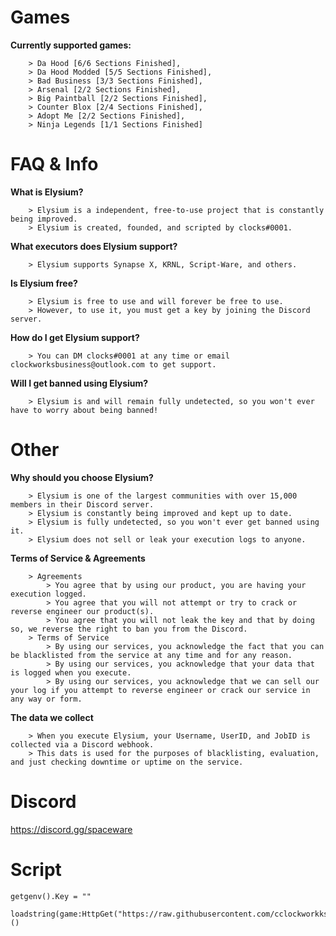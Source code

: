 # Games
**Currently supported games:** 
```
    > Da Hood [6/6 Sections Finished], 
    > Da Hood Modded [5/5 Sections Finished], 
    > Bad Business [3/3 Sections Finished], 
    > Arsenal [2/2 Sections Finished], 
    > Big Paintball [2/2 Sections Finished], 
    > Counter Blox [2/4 Sections Finished], 
    > Adopt Me [2/2 Sections Finished], 
    > Ninja Legends [1/1 Sections Finished]
```
# FAQ & Info
**What is Elysium?** 
```
    > Elysium is a independent, free-to-use project that is constantly being improved. 
    > Elysium is created, founded, and scripted by clocks#0001. 
```
**What executors does Elysium support?** 
```
    > Elysium supports Synapse X, KRNL, Script-Ware, and others. 
```
**Is Elysium free?** 
```
    > Elysium is free to use and will forever be free to use. 
    > However, to use it, you must get a key by joining the Discord server.
```
**How do I get Elysium support?** 
```
    > You can DM clocks#0001 at any time or email clockworksbusiness@outlook.com to get support.
```
**Will I get banned using Elysium?**
```
    > Elysium is and will remain fully undetected, so you won't ever have to worry about being banned!
```
# Other
**Why should you choose Elysium?** 
```
    > Elysium is one of the largest communities with over 15,000 members in their Discord server. 
    > Elysium is constantly being improved and kept up to date. 
    > Elysium is fully undetected, so you won't ever get banned using it.
    > Elysium does not sell or leak your execution logs to anyone.
```
**Terms of Service & Agreements**
```
    > Agreements
        > You agree that by using our product, you are having your execution logged.
        > You agree that you will not attempt or try to crack or reverse engineer our product(s).
        > You agree that you will not leak the key and that by doing so, we reverse the right to ban you from the Discord.
    > Terms of Service
        > By using our services, you acknowledge the fact that you can be blacklisted from the service at any time and for any reason.
        > By using our services, you acknowledge that your data that is logged when you execute.
        > By using our services, you acknowledge that we can sell our your log if you attempt to reverse engineer or crack our service in any way or form.
```
**The data we collect**
```
    > When you execute Elysium, your Username, UserID, and JobID is collected via a Discord webhook.
    > This dats is used for the purposes of blacklisting, evaluation, and just checking downtime or uptime on the service.
```
# Discord
https://discord.gg/spaceware
# Script
```
getgenv().Key = ""

loadstring(game:HttpGet("https://raw.githubusercontent.com/cclockworkks/elysium/main/script.lua"))()
```
